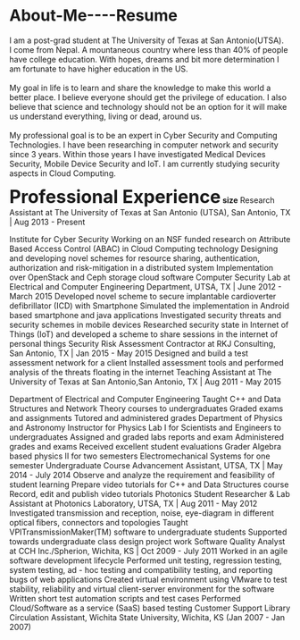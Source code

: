 # About-Me----Resume
I am a post-grad student at The University of Texas at San Antonio(UTSA). 
<br /> I come from Nepal. A mountaneous country where less than 40% of people have college education. With hopes, dreams and bit more determination I am fortunate to have higher education in the US.  
<br />
My goal in life is to learn and share the knowledge to make this world a better place. I believe everyone should get the privilege of education. I also believe that science and technology should not be an option for it will make us understand everything, living or dead, around us.  
<br />
My professional goal is to be an expert in Cyber Security and Computing Technologies. I have been researching in computer network and security since 3 years. Within those years I have investigated Medical Devices Security, Mobile Device Security and  IoT. I am currently studying security aspects in Cloud Computing. 

<b><font size="6">Professional Experience</font> size</b>
Research Assistant at The University of Texas at San Antonio (UTSA), San Antonio, TX | Aug 2013 - Present

Institute for Cyber Security
Working on an NSF funded research on Attribute Based Access Control (ABAC) in Cloud Computing technology
Designing and developing novel schemes for resource sharing, authentication, authorization and risk-mitigation in a distributed system
Implementation over OpenStack and Ceph storage cloud software
Computer Security Lab at Electrical and Computer Engineering Department, UTSA, TX | June 2012 - March 2015 
Developed novel scheme to secure implantable cardioverter defibrillator (ICD) with Smartphone
Simulated the implementation in Android based smartphone and java applications
Investigated security threats and security schemes in mobile devices
Researched security state in Internet of Things (IoT) and developed a scheme to share sessions in the internet of personal things
Security Risk Assessment Contractor at RKJ Consulting, San Antonio, TX | Jan 2015 - May 2015
Designed and build a test assessment network for a client
Installed assessment tools and performed analysis of the threats floating in the internet
Teaching Assistant at The University of Texas at San Antonio,San Antonio, TX | Aug 2011 - May 2015

Department of Electrical and Computer Engineering 
Taught C++ and Data Structures and Network Theory courses to undergraduates
Graded exams and assignments
Tutored and administered grades
Department of Physics and Astronomy 
Instructor for Physics Lab I for Scientists and Engineers to undergraduates
Assigned and graded labs reports and exam
Administered grades and exams 
Received excellent student evaluations 
Grader 
Algebra based physics II for two semesters
Electromechanical Systems for one semester
Undergraduate Course Advancement Assistant, UTSA, TX | May 2014 - July 2014
Observe and analyze the requirement and feasibility of student learning
Prepare video tutorials for C++ and Data Structures course
Record, edit and publish video tutorials
Photonics Student Researcher & Lab Assistant  at Photonics Laboratory, UTSA, TX | Aug 2011 - May 2012
Investigated transmission and reception, noise, eye-diagram in different optical fibers, connectors and topologies
Taught VPITransmissionMaker(TM) software to undergraduate students
Supported towards undergraduate class design project work 
Software Quality Analyst at CCH Inc./Spherion, Wichita, KS | Oct 2009 - July 2011
Worked in an agile software development lifecycle
Performed unit testing, regression testing, system testing, ad - hoc testing and compatibility testing, and reporting bugs of web applications
Created virtual environment using VMware to test stability, reliability and virtual client-server environment for the software
Written short test automation scripts and test cases
Performed Cloud/Software as a service (SaaS) based testing
Customer Support
Library Circulation Assistant, Wichita State University, Wichita, KS (Jan 2007 - Jan 2007) 

